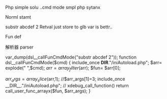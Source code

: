 Php simple solu ..cmd mode smpl php sytanx


Norml stamt

substr  abcdef  2
Retval just store to glb var is bettr..


Fun def



解析器 parser


var_dump(dsl__callFunCmdMode("substr  abcdef  2"));
function dsl__callFunCmdMode($cmd)
{
 include_once __DIR__."/iniAutoload.php";
 $arr= explode(" ",$cmd);
 $arr= array_filter($arr);
$fun= $arr[0];



 $arr_args=array_slice($arr,1);
 //$arr_args[1]=3;
 include_once __DIR__."/iniAutoload.php";
 // xdebug_call_function()
 return call_user_func_arrayx($fun, $arr_args);
}

